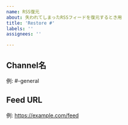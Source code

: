 ```yaml
---
name: RSS復元
about: 失われてしまったRSSフィードを復元するとき用
title: 'Restore #'
labels: ''
assignees: ''

---
```


## Channel名
例: #-general

## Feed URL
例: https://example.com/feed
